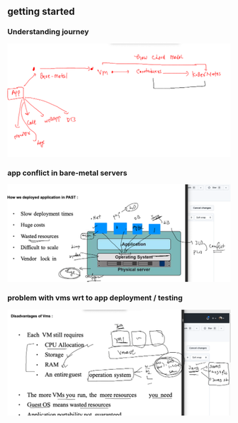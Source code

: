 ## getting started

### Understanding journey 

<img src="j.png">


### app conflict in bare-metal servers

<img src="appc.png">

### problem with vms wrt to app deployment / testing 

<img src="prob.png">

